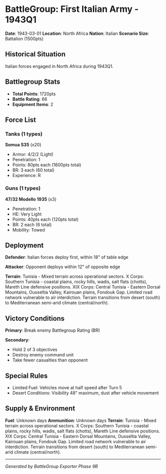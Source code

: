 # BattleGroup: First Italian Army - 1943Q1

**Date**: 1943-03-01
**Location**: North Africa
**Nation**: Italian
**Scenario Size**: Battalion (1500pts)

## Historical Situation

Italian forces engaged in North Africa during 1943Q1.

## Battlegroup Stats

- **Total Points**: 1720pts
- **Battle Rating**: 66
- **Equipment Items**: 2

## Force List

### Tanks (1 types)

**Somua S35** (x20)
- Armor: 4/2/2 (Light)
- Penetration: 1
- Points: 80pts each (1600pts total)
- BR: 3 each (60 total)
- Experience: R

### Guns (1 types)

**47/32 Modello 1935** (x3)
- Penetration: 1
- HE: Very Light
- Points: 40pts each (120pts total)
- BR: 2 each (6 total)
- Mobility: Towed


## Deployment

**Defender**: Italian forces deploy first, within 18" of table edge

**Attacker**: Opponent deploys within 12" of opposite edge

**Terrain**: Tunisia - Mixed terrain across operational sectors. X Corps: Southern Tunisia - coastal plains, rocky hills, wadis, salt flats (chotts), Mareth Line defensive positions. XIX Corps: Central Tunisia - Eastern Dorsal Mountains, Ousseltia Valley, Kairouan plains, Fondouk Gap. Limited road network vulnerable to air interdiction. Terrain transitions from desert (south) to Mediterranean semi-arid climate (central/north).

## Victory Conditions

**Primary**: Break enemy Battlegroup Rating (BR)

**Secondary**:
- Hold 2 of 3 objectives
- Destroy enemy command unit
- Take fewer casualties than opponent

## Special Rules

- Limited Fuel: Vehicles move at half speed after Turn 5
- Desert Conditions: Visibility 48" maximum, dust after vehicle movement

## Supply & Environment

**Fuel**: Unknown days
**Ammunition**: Unknown days
**Terrain**: Tunisia - Mixed terrain across operational sectors. X Corps: Southern Tunisia - coastal plains, rocky hills, wadis, salt flats (chotts), Mareth Line defensive positions. XIX Corps: Central Tunisia - Eastern Dorsal Mountains, Ousseltia Valley, Kairouan plains, Fondouk Gap. Limited road network vulnerable to air interdiction. Terrain transitions from desert (south) to Mediterranean semi-arid climate (central/north).

---

*Generated by BattleGroup Exporter Phase 9B*
